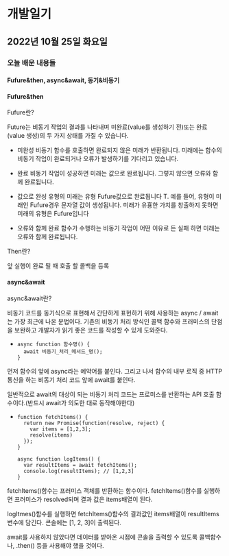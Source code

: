 # 개발일기
## 2022년 10월 25일 화요일 
### 오늘 배운 내용들
#### Fufure&then, async&await, 동기&비동기

#### Fufure&then

Fufure란?

Future는 비동기 작업의 결과를 나타내며 미완료(value를 생성하기 전)또는 완료(value 생성)의 두 가지 상태를 가질 수 있습니다.

- 미완성
비동기 함수를 호출하면 완료되지 않은 미래가 반환됩니다. 미래에는 함수의 비동기 작업이 완료되거나 오류가 발생하기를 기다리고 있습니다.

- 완료
비동기 작업이 성공하면 미래는 값으로 완료됩니다. 그렇지 않으면 오류와 함께 완료됩니다.

- 값으로 완성
유형의 미래는 유형 Fufure값으로 완료됩니다 T. 예를 들어, 유형이 미래인 Fufure경우 문자열 값이 생성됩니다.
미래가 유횽한 가치를 창출하지 못하면 미래의 유형은 Fufure입니다

- 오류와 함께 완료
함수가 수행하는 비동기 작업이 어떤 이유로 든 실패 하면 미래는 오류와 함께 완료됩니다.

Then란?

앞 실행이 완료 될 때 호출 할 콜백을 등록

#### async&await

async&await란?

비동기 코드를 동기식으로 표현해서 간단하게 표현하기 위해 사용하는 async / await는 가장 최근에 나온 문법이다.
기존의 비동기 처리 방식인 콜백 함수와 프러미스의 단점을 보완하고 개발자가 읽기 좋은 코드를 작성할 수 있게 도와준다.

-     async function 함수명() {
        await 비동기_처리_메서드_명();
      }
      
먼저 함수의 앞에 async라는 예약어를 붙인다. 그리고 나서 함수의 내부 로직 중 HTTP 통신을 하는 비동기 처리 코드 앞에 await를 붙인다.

일반적으로 await의 대상이 되는 비동기 처리 코드는 프로미스를 반환하는 API 호출 함수이다.(반드시 await가 의도한 대로 동작해야한다)

-     function fetchItems() {
        return new Promise(function(resolve, reject) {
          var items = [1,2,3];
          resolve(items)
        });
      }

      async function logItems() {
        var resultItems = await fetchItems();
        console.log(resultItems); // [1,2,3]
      }
      
fetchItems()함수는 프러미스 객체를 반환하는 함수이다.
fetchItems()함수를 실행하면 프러미스가 resolved되며 결과 값은
items배열이 된다.

logItmes()함수를 실행하면 fetchItems()함수의 결과값인 items배열이 resultItems 변수에 담긴다. 콘솔에는 [1, 2, 3]이 출력된다.

await를 사용하지 않았다면 데이터를 받아온 시점에 콘솔을 출력할 수 있도록 콜백함수나, .then() 등을 사용해야 했을 것이다.

